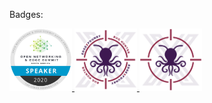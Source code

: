 <!--### Hi there 👋 -->

<!--
**aaronLFEdge/aaronLFEdge** is a ✨ _special_ ✨ repository because its `README.md` (this file) appears on your GitHub profile.

Here are some ideas to get you started:

- 🔭 I’m currently working on ...
- 🌱 I’m currently learning ...
- 👯 I’m looking to collaborate on ...
- 🤔 I’m looking for help with ...
- 💬 Ask me about ...
- 📫 How to reach me: ...
- 😄 Pronouns: ...
- ⚡ Fun fact: ...
-->
Badges:

<a href="https://www.youracclaim.com/badges/a2eaa1c1-85e2-4c54-98b6-453cf9a2c355/public_url">
  <img src="LF_Events20_DigitalBadges_FNL_ONES_NA_Speaker.png" width="100" height="100" />
</a>

<a href="https://www.edgexfoundry.org/">
  <img src="EdgeEx_BugHunter_v2-01.png" width="100" height="100" title="EdgeX Bug Hunter"/>
</a>
<a href="https://docs.edgexfoundry.org/1.3/">
  <img src="EdgeEx_BugHunter_v2-02.png" width="100" height="100" title="EdgeX Bug Hunter"/>
</a>

